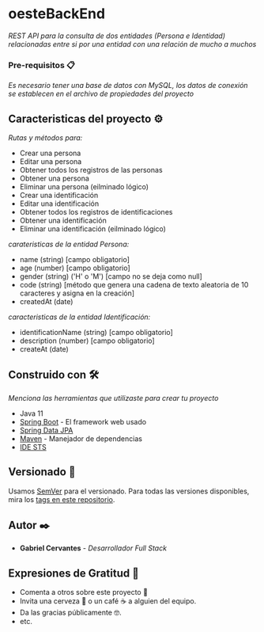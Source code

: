 # oesteBackEnd
_REST API para la consulta de dos entidades (Persona e Identidad) relacionadas entre si por una entidad con una relación de mucho a muchos_


### Pre-requisitos 📋

_Es necesario tener una base de datos con MySQL, los datos de conexión se establecen en el archivo de propiedades del proyecto_

## Caracteristicas del proyecto ⚙️

_Rutas y métodos para:_

* Crear una persona
* Editar una persona
* Obtener todos los registros de las personas
* Obtener una persona
* Eliminar una persona (eilminado lógico)
* Crear una identificación
* Editar una identificación
* Obtener todos los registros de identificaciones
* Obtener una identificación
* Eliminar una identificación (eilminado lógico)

_carateristicas de la entidad Persona:_

* name (string) [campo obligatorio]
* age (number)  [campo obligatorio]
* gender (string) ('H' o 'M') [campo no se deja como null]
* code (string) [método que genera una cadena de texto aleatoria de 10 caracteres y asigna en la creación]
* createdAt (date)

_caracteristicas de la entidad Identificación:_

* identificationName (string) [campo obligatorio]
* description (number) [campo obligatorio]
* createAt (date)


## Construido con 🛠️

_Menciona las herramientas que utilizaste para crear tu proyecto_

* Java 11
* [Spring Boot](https://spring.io/projects/spring-boot) - El framework web usado
* [Spring Data JPA](https://spring.io/projects/spring-data-jpa)
* [Maven](https://maven.apache.org/) - Manejador de dependencias
* [IDE STS](https://spring.io/tools)


## Versionado 📌

Usamos [SemVer](http://semver.org/) para el versionado. Para todas las versiones disponibles, mira los [tags en este repositorio](https://github.com/brakeencj/oesteBackEnd/tags).

## Autor ✒️

* **Gabriel Cervantes** - *Desarrollador Full Stack*  

## Expresiones de Gratitud 🎁

* Comenta a otros sobre este proyecto 📢
* Invita una cerveza 🍺 o un café ☕ a alguien del equipo. 
* Da las gracias públicamente 🤓.
* etc.
